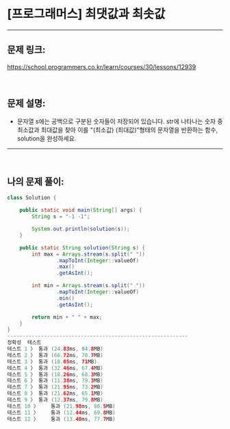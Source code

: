 # [프로그래머스] 최댓값과 최솟값

---

## 문제 링크:

https://school.programmers.co.kr/learn/courses/30/lessons/12939

<br>

## 문제 설명:

- 문자열 s에는 공백으로 구분된 숫자들이 저장되어 있습니다. str에 나타나는 숫자 중 최소값과 최대값을 찾아 이를 "(최소값) (최대값)"형태의 문자열을 반환하는 함수, solution을 완성하세요.

---

<br>

## 나의 문제 풀이:

```java
class Solution {

    public static void main(String[] args) {
        String s = "-1 -1";

        System.out.println(solution(s));
    }

    public static String solution(String s) {
        int max = Arrays.stream(s.split(" "))
                .mapToInt(Integer::valueOf)
                .max()
                .getAsInt();

        int min = Arrays.stream(s.split(" "))
                .mapToInt(Integer::valueOf)
                .min()
                .getAsInt();

        return min + " " + max;
    }
}
-----------------------------------------------------------
정확성  테스트
테스트 1 〉	통과 (24.83ms, 84.8MB)
테스트 2 〉	통과 (66.72ms, 70.7MB)
테스트 3 〉	통과 (18.05ms, 71MB)
테스트 4 〉	통과 (32.46ms, 67.4MB)
테스트 5 〉	통과 (18.26ms, 68.3MB)
테스트 6 〉	통과 (11.38ms, 79.3MB)
테스트 7 〉	통과 (21.95ms, 73.2MB)
테스트 8 〉	통과 (21.62ms, 65.1MB)
테스트 9 〉	통과 (12.37ms, 79.8MB)
테스트 10 〉	통과 (21.98ms, 80.5MB)
테스트 11 〉	통과 (12.44ms, 69.8MB)
테스트 12 〉	통과 (13.40ms, 77.7MB)
```
